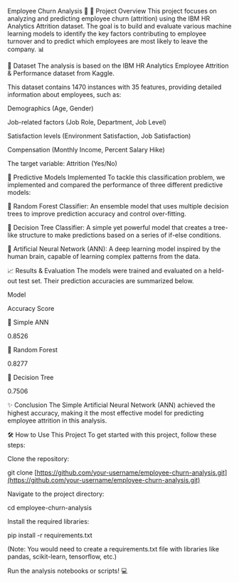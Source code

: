 Employee Churn Analysis 🚀
🎯 Project Overview
This project focuses on analyzing and predicting employee churn (attrition) using the IBM HR Analytics Attrition dataset. The goal is to build and evaluate various machine learning models to identify the key factors contributing to employee turnover and to predict which employees are most likely to leave the company. 📊

💾 Dataset
The analysis is based on the IBM HR Analytics Employee Attrition & Performance dataset from Kaggle.

This dataset contains 1470 instances with 35 features, providing detailed information about employees, such as:

Demographics (Age, Gender)

Job-related factors (Job Role, Department, Job Level)

Satisfaction levels (Environment Satisfaction, Job Satisfaction)

Compensation (Monthly Income, Percent Salary Hike)

The target variable: Attrition (Yes/No)

🤖 Predictive Models Implemented
To tackle this classification problem, we implemented and compared the performance of three different predictive models:

🌲 Random Forest Classifier: An ensemble model that uses multiple decision trees to improve prediction accuracy and control over-fitting.

🌳 Decision Tree Classifier: A simple yet powerful model that creates a tree-like structure to make predictions based on a series of if-else conditions.

🧠 Artificial Neural Network (ANN): A deep learning model inspired by the human brain, capable of learning complex patterns from the data.

📈 Results & Evaluation
The models were trained and evaluated on a held-out test set. Their prediction accuracies are summarized below.

Model

Accuracy Score

🧠 Simple ANN

0.8526

🌲 Random Forest

0.8277

🌳 Decision Tree

0.7506

✨ Conclusion
The Simple Artificial Neural Network (ANN) achieved the highest accuracy, making it the most effective model for predicting employee attrition in this analysis.

🛠️ How to Use This Project
To get started with this project, follow these steps:

Clone the repository:

git clone [https://github.com/your-username/employee-churn-analysis.git](https://github.com/your-username/employee-churn-analysis.git)

Navigate to the project directory:

cd employee-churn-analysis

Install the required libraries:

pip install -r requirements.txt

(Note: You would need to create a requirements.txt file with libraries like pandas, scikit-learn, tensorflow, etc.)

Run the analysis notebooks or scripts! 💻
